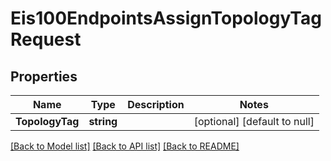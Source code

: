 # Eis100EndpointsAssignTopologyTagRequest

## Properties
Name | Type | Description | Notes
------------ | ------------- | ------------- | -------------
**TopologyTag** | **string** |  | [optional] [default to null]

[[Back to Model list]](../README.md#documentation-for-models) [[Back to API list]](../README.md#documentation-for-api-endpoints) [[Back to README]](../README.md)


